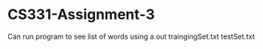 # CS331-Assignment-3

Can run program to see list of words using a.out traingingSet.txt testSet.txt
